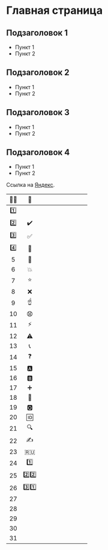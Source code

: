 Главная страница
================

Подзаголовок 1
------------

  * Пункт 1
  * Пункт 2
  
Подзаголовок 2
------------

  * Пункт 1
  * Пункт 2
  
Подзаголовок 3
------------

  * Пункт 1
  * Пункт 2
  
Подзаголовок 4
------------

  * Пункт 1
  * Пункт 2

  Ссылка на [Яндекс](https://yandex.ru).
  
  
| :red_circle::large_blue_circle: | :rocket: |      |      |      |      |      |      |      |      |
| :--: | :-------------------------------------------: | ---- | ---- | ---- | ---- | ---- | ---- | ---- | ---- |
| :one: |  |  |      |      |      |      |      |      |      |
| :two: | :heavy_check_mark: |      |      |      |      |      |      |      |      |
| :three: | :white_check_mark: |  |  |      |      |      |      |      |      |
| :four: | &#128578; |  |  |      |      |      |      |      |      |
| 5    | &#128577; |      |      |      |      |      |      |      |      |
| 6    | :boom: |      |      |      |      |      |      |      |      |
| 7    | :star: |      |      |      |      |      |      |      |      |
| 8    | :x: |      |      |      |      |      |      |      |      |
| 9    | :point_up: |      |      |      |      |      |      |      |      |
| 10   | :anguished: |      |      |      |      |      |      |      |      |
| 11   | :zap: |      |      |      |      |      |      |      |      |
| 12   | :warning: |      |      |      |      |      |      |      |      |
| 13   | :telephone_receiver: |      |      |      |      |      |      |      |      |
| 14   | :question: |      |      |      |      |      |      |      |      |
| 15   | :a: |      |      |      |      |      |      |      |      |
| 16   | :b: |      |      |      |      |      |      |      |      |
| 17   | :heavy_plus_sign: |      |      |      |      |      |      |      |      |
| 18   | :hammer: |      |      |      |      |      |      |      |      |
| 19   | :o2: |      |      |      |      |      |      |      |      |
| 20   | :id: |      |      |      |      |      |      |      |      |
| 21   | :mag: |      |      |      |      |      |      |      |      |
| 22   |    :writing_hand:    |      |      |      |      |      |      |      |      |
| 23   | &#127479;&#127482; |      |      |      |      |      |      |      |      |
| 24   | :one: |      |      |      |      |      |      |      |      |
| 25   | :two::two: |      |      |      |      |      |      |      |      |
| 26   | :three::one: |      |      |      |      |      |      |      |      |
| 27   |                                               |      |      |      |      |      |      |      |      |
| 28   |                                               |      |      |      |      |      |      |      |      |
| 29   |                                               |      |      |      |      |      |      |      |      |
| 30   |                                               |      |      |      |      |      |      |      |      |
| 31   |                                               |      |      |      |      |      |      |      |      |
